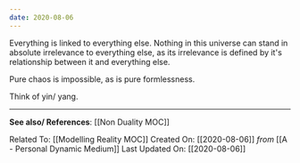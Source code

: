```yaml
---
date: 2020-08-06
---
```


Everything is linked to everything else. Nothing in this universe can stand in absolute irrelevance to everything else, as its irrelevance is defined by it's relationship between it and everything else. 

Pure chaos is impossible, as is pure formlessness. 

Think of yin/ yang. 

---
**See also/ References**:
[[Non Duality MOC]]

Related To: [[Modelling Reality MOC]]
Created On: [[2020-08-06]] *from* [[A - Personal Dynamic Medium]]
Last Updated On: [[2020-08-06]]